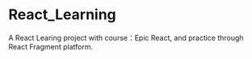 # React_Learning
A React Learing project with course：Epic React, and practice through React Fragment platform.
